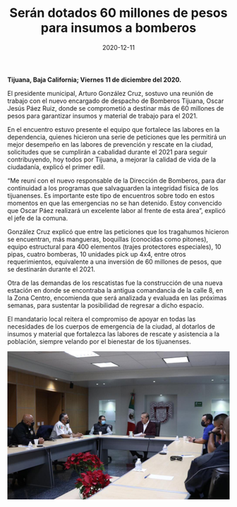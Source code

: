 ﻿---
layout: blog
title:  "Serán dotados 60 millones de pesos para insumos a bomberos"
date:   2020-12-11
categories: tijuana
permalink: /:categories/:title:output_ext
image: /img/cnr/seran-dotados-60-millones-de-pesos.jpeg
alt: "Serán dotados 60 millones de pesos para insumos a bomberos"
autor: 
--- 

**Tijuana, Baja California; Viernes 11 de diciembre del 2020.**


El presidente municipal, Arturo González Cruz, sostuvo una reunión de trabajo con el nuevo encargado de despacho de Bomberos Tijuana, Oscar Jesús Páez Ruiz, donde se comprometió a destinar más de 60 millones de pesos para garantizar insumos y material de trabajo para el 2021.


En el encuentro estuvo presente el equipo que fortalece las labores en la dependencia, quienes hicieron una serie de peticiones que les permitirá un mejor desempeño en las labores de prevención y rescate en la ciudad, solicitudes que se cumplirán a cabalidad durante el 2021 para seguir contribuyendo, hoy todos por Tijuana, a mejorar la calidad de vida de la ciudadanía, explicó el primer edil.


“Me reuní con el nuevo responsable de la Dirección de Bomberos, para dar continuidad a los programas que salvaguarden la integridad física de los tijuanenses. Es importante este tipo de encuentros sobre todo en estos momentos en que las emergencias no se han detenido. Estoy convencido que Oscar Páez realizará un excelente labor al frente de esta área”, explicó el jefe de la comuna.


González Cruz explicó que entre las peticiones que los tragahumos hicieron se encuentran, más mangueras, boquillas (conocidas como pitones), equipo estructural para 400 elementos (trajes protectores especiales), 10 pipas, cuatro bomberas, 10 unidades pick up 4x4, entre otros requerimientos, equivalente a una inversión de 60 millones de pesos, que se destinarán durante el 2021.


Otra de las demandas de los rescatistas fue la construcción de una nueva estación en donde se encontraba la antigua comandancia de la calle 8, en la Zona Centro, encomienda que será analizada y evaluada en las próximas semanas, para sustentar la posibilidad de regresar a dicho espacio.


El mandatario local reitera el compromiso de apoyar en todas las necesidades de los cuerpos de emergencia de la ciudad, al dotarlos de insumos y material que fortalezca las labores de rescate y asistencia a la población, siempre velando por el bienestar de los tijuanenses.

<div id="carouselExampleSlidesOnly" class="carousel slide" data-ride="carousel">
  <div class="carousel-inner">
    <div class="carousel-item active">
       <img class="d-block w-100" src="/img/cnr/seran-dotados-60-millones-de-pesos.jpeg" loading="lazy"  alt="Serán dotados 60 millones de pesos para insumos a bomberos">
    </div>
  </div>
</div>